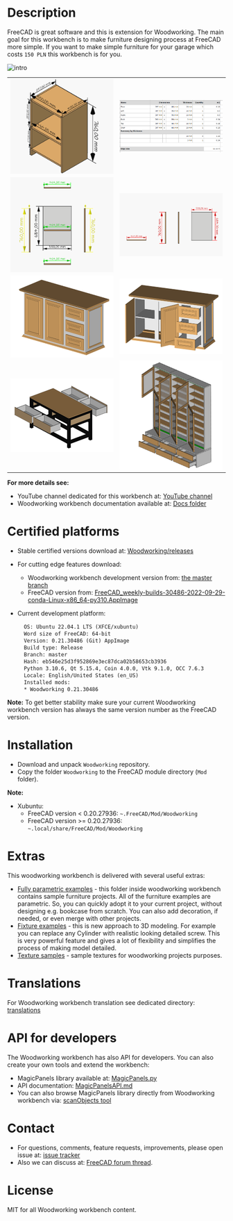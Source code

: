 # Description

FreeCAD is great software and this is extension for Woodworking. The main goal for this workbench is to make furniture designing process at FreeCAD more simple. If you want to make simple furniture for your garage which costs `150 PLN` this workbench is for you.

![intro](https://raw.githubusercontent.com/dprojects/Woodworking/master/Screenshots/intro.gif)

|   |   |
|---|---|
| [![c1r1](https://raw.githubusercontent.com/dprojects/Woodworking/master/Screenshots/matrix/c1r1.png)](https://raw.githubusercontent.com/dprojects/Woodworking/master/Screenshots/matrix/c1r1.png) | [![c2r1](https://raw.githubusercontent.com/dprojects/Woodworking/master/Screenshots/matrix/c2r1.png)](https://raw.githubusercontent.com/dprojects/Woodworking/master/Screenshots/matrix/c2r1.png) |
| [![c1r2](https://raw.githubusercontent.com/dprojects/Woodworking/master/Screenshots/matrix/c1r2.png)](https://raw.githubusercontent.com/dprojects/Woodworking/master/Screenshots/matrix/c1r2.png) | [![c2r2](https://raw.githubusercontent.com/dprojects/Woodworking/master/Screenshots/matrix/c2r2.png)](https://raw.githubusercontent.com/dprojects/Woodworking/master/Screenshots/matrix/c2r2.png) |
| [![c1r3](https://raw.githubusercontent.com/dprojects/Woodworking/master/Screenshots/matrix/c1r3.png)](https://raw.githubusercontent.com/dprojects/Woodworking/master/Screenshots/matrix/c1r3.png) | [![c2r3](https://raw.githubusercontent.com/dprojects/Woodworking/master/Screenshots/matrix/c2r3.png)](https://raw.githubusercontent.com/dprojects/Woodworking/master/Screenshots/matrix/c2r3.png) |
| [![c1r4](https://raw.githubusercontent.com/dprojects/Woodworking/master/Screenshots/matrix/c1r4.png)](https://raw.githubusercontent.com/dprojects/Woodworking/master/Screenshots/matrix/c1r4.png) | [![c2r4](https://raw.githubusercontent.com/dprojects/Woodworking/master/Screenshots/matrix/c2r4.png)](https://raw.githubusercontent.com/dprojects/Woodworking/master/Screenshots/matrix/c2r4.png) |


**For more details see:** 
* YouTube channel dedicated for this workbench at: [YouTube channel](https://www.youtube.com/channel/UCDaABD-__ESAfflopSqZ0ng/videos)
* Woodworking workbench documentation available at: [Docs folder](https://github.com/dprojects/Woodworking/tree/master/Docs)

# Certified platforms

* Stable certified versions download at: [Woodworking/releases](https://github.com/dprojects/Woodworking/releases)
* For cutting edge features download:
	* Woodworking workbench development version from: [the master branch](https://github.com/dprojects/Woodworking/archive/refs/heads/master.zip)
	* FreeCAD version from: [FreeCAD_weekly-builds-30486-2022-09-29-conda-Linux-x86_64-py310.AppImage](https://github.com/FreeCAD/FreeCAD-Bundle/releases/download/weekly-builds/FreeCAD_weekly-builds-30486-2022-09-29-conda-Linux-x86_64-py310.AppImage)

* Current development platform:

		OS: Ubuntu 22.04.1 LTS (XFCE/xubuntu)
		Word size of FreeCAD: 64-bit
		Version: 0.21.30486 (Git) AppImage
		Build type: Release
		Branch: master
		Hash: eb546e25d3f952869e3ec87dca02b58653cb3936
		Python 3.10.6, Qt 5.15.4, Coin 4.0.0, Vtk 9.1.0, OCC 7.6.3
		Locale: English/United States (en_US)
		Installed mods: 
		* Woodworking 0.21.30486

**Note:** To get better stability make sure your current Woodworking workbench version has always the same version number as the FreeCAD version.

# Installation

* Download and unpack `Woodworking` repository.
* Copy the folder `Woodworking` to the FreeCAD module directory (`Mod` folder).

**Note:**

* Xubuntu:
	* FreeCAD version < 0.20.27936: `~.FreeCAD/Mod/Woodworking`
	* FreeCAD version >= 0.20.27936: `~.local/share/FreeCAD/Mod/Woodworking`

# Extras

This woodworking workbench is delivered with several useful extras:

* [Fully parametric examples](https://github.com/dprojects/Woodworking/tree/master/Examples/Parametric) - this folder inside woodworking workbench contains sample furniture projects. All of the furniture examples are parametric. So, you can quickly adopt it to your current project, without designing e.g. bookcase from scratch. You can also add decoration, if needed, or even merge with other projects.
* [Fixture examples](https://github.com/dprojects/Woodworking/tree/master/Examples/Fixture) - this is new approach to 3D modeling. For example you can replace any Cylinder with realistic looking detailed screw. This is very powerful feature and gives a lot of flexibility and simplifies the process of making model detailed.
* [Texture samples](https://commons.wikimedia.org/w/index.php?title=Special:ListFiles/Dprojects&ilshowall=1) - sample textures for woodworking projects purposes.

# Translations

For Woodworking workbench translation see dedicated directory: [translations](https://github.com/dprojects/Woodworking/tree/master/translations)

# API for developers

The Woodworking workbench has also API for developers. You can also create your own tools and extend the workbench: 
* MagicPanels library available at: [MagicPanels.py](https://raw.githubusercontent.com/dprojects/Woodworking/master/Tools/MagicPanels/MagicPanels.py)
* API documentation: [MagicPanelsAPI.md](https://github.com/dprojects/Woodworking/blob/master/Docs/MagicPanelsAPI.md)
* You can also browse MagicPanels library directly from Woodworking workbench via: [scanObjects tool](https://github.com/dprojects/Woodworking/tree/master/Docs#scanobjects)

# Contact

* For questions, comments, feature requests, improvements, please open issue at: [issue tracker](https://github.com/dprojects/Woodworking/issues)
* Also we can discuss at: [FreeCAD forum thread](https://forum.freecadweb.org/viewtopic.php?f=3&t=8247).

# License

MIT for all Woodworking workbench content.

